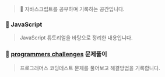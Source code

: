 > 📖 자바스크립트를 공부하며 기록하는 공간입니다.

### 📝 JavaScript 
>  JavaScript 튜토리얼을 바탕으로 정리한 내용입니다. 


### 🚀  [programmers challenges](https://school.programmers.co.kr/learn/challenges?order=recent) 문제풀이
>  프로그래머스 코딩테스트 문제를 풀어보고 해결방법을 기록합니다. 